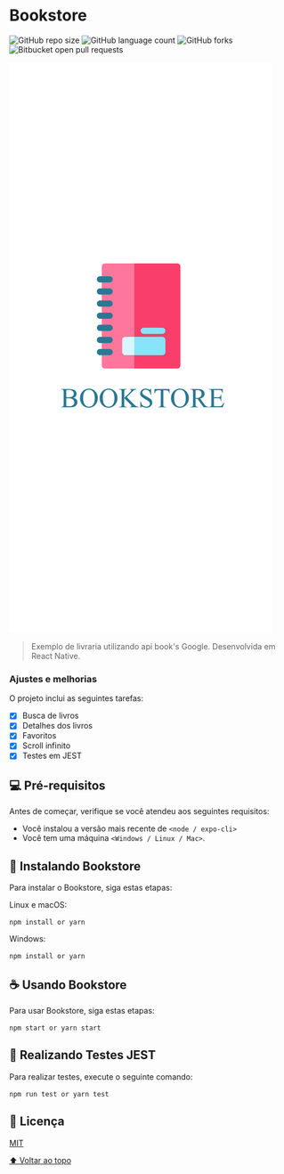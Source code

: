 # Bookstore

![GitHub repo size](https://img.shields.io/github/repo-size/iuricode/README-template?style=for-the-badge)
![GitHub language count](https://img.shields.io/github/languages/count/iuricode/README-template?style=for-the-badge)
![GitHub forks](https://img.shields.io/github/forks/iuricode/README-template?style=for-the-badge)
![Bitbucket open pull requests](https://img.shields.io/bitbucket/pr-raw/iuricode/README-template?style=for-the-badge)

<img src="assets/splash.png" alt="exemplo imagem">

> Exemplo de livraria utilizando api book's Google. Desenvolvida em React Native.

### Ajustes e melhorias

O projeto inclui as seguintes tarefas:

- [x] Busca de livros
- [x] Detalhes dos livros
- [x] Favoritos
- [x] Scroll infinito
- [x] Testes em JEST

## 💻 Pré-requisitos

Antes de começar, verifique se você atendeu aos seguintes requisitos:
* Você instalou a versão mais recente de `<node / expo-cli>`
* Você tem uma máquina `<Windows / Linux / Mac>`.

## 🚀 Instalando Bookstore

Para instalar o Bookstore, siga estas etapas:

Linux e macOS:
```
npm install or yarn
```

Windows:
```
npm install or yarn
```

## ☕ Usando Bookstore

Para usar Bookstore, siga estas etapas:

```
npm start or yarn start
```

## 🧪 Realizando Testes JEST

Para realizar testes, execute o seguinte comando:


```
npm run test or yarn test
```

## 📝 Licença

[MIT](https://choosealicense.com/licenses/mit/)


[⬆ Voltar ao topo](#nome-do-projeto)<br>
